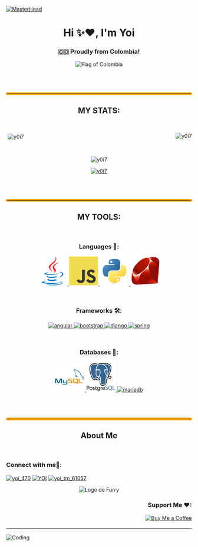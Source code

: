[![MasterHead](https://d.furaffinity.net/art/maokaw/1633285113/1633285102.maokaw_fae_big.gif)](https://discord.com/invite/pqfvqh44)
<h1 align="center">Hi ✨❤, I'm Yoi</h1>
<h3 align="center">🇨🇴 Proudly from Colombia!</h3>
<p align="center">
  <img src="https://upload.wikimedia.org/wikipedia/commons/2/21/Flag_of_Colombia.svg" alt="Flag of Colombia" width="200" height="120"/>
</p>
<br><br>
<hr style="border: 3px solid #FFA500; margin: 20px 0;">
<h2 align="center">MY STATS:</h2>
<br>
<div>
<p><img align="right" src="https://github-readme-stats.vercel.app/api?username=y0i7&show_icons=true&theme=radical" alt="y0i7" /></p>
<p>&nbsp;<img align="center" src="https://github-readme-stats.vercel.app/api/top-langs/?username=y0i7&show_icons=true&theme=radical" alt="y0i7" /></p>
<br>
</div>
<div align="center">
  <p><img src="https://github-readme-streak-stats.herokuapp.com/?user=y0i7&show_icons=true&theme=radical" alt="y0i7" /></p>
</div>


<p align="center"> <a href="https://github.com/ryo-ma/github-profile-trophy"><img src="https://github-profile-trophy.vercel.app/?username=y0i7&show_icons=true&theme=radical" alt="y0i7" /></a> </p>
<br>
<br>
<hr style="border: 3px solid #FFA500; margin: 20px 0;">
<h2 align="center">MY TOOLS:</h2>
<br>
<h3 align="center">Languages 🦾:</h3>
<p align="center"> 
  <a href="https://www.java.com" target="_blank" rel="noreferrer"> 
    <img src="https://raw.githubusercontent.com/devicons/devicon/master/icons/java/java-original.svg" alt="java" width="80" height="80"/> 
  </a> 
  <a href="https://developer.mozilla.org/en-US/docs/Web/JavaScript" target="_blank" rel="noreferrer"> 
    <img src="https://raw.githubusercontent.com/devicons/devicon/master/icons/javascript/javascript-original.svg" alt="javascript" width="80" height="80"/> 
  </a> 
  <a href="https://www.python.org" target="_blank" rel="noreferrer"> 
    <img src="https://raw.githubusercontent.com/devicons/devicon/master/icons/python/python-original.svg" alt="python" width="80" height="80"/> 
  </a> 
  <a href="https://www.ruby-lang.org/en/" target="_blank" rel="noreferrer"> 
    <img src="https://raw.githubusercontent.com/devicons/devicon/master/icons/ruby/ruby-original.svg" alt="ruby" width="80" height="80"/> 
  </a> 
</p>
<br>

<h3 align="center">Frameworks 🛠️:</h3>
<p align="center">
  <a href="https://angular.io" target="_blank" rel="noreferrer"> 
    <img src="https://angular.io/assets/images/logos/angular/angular.svg" alt="angular" width="80" height="80"/> 
  </a>
  <a href="https://getbootstrap.com/" target="_blank" rel="noreferrer"> 
    <img src="https://getbootstrap.com/docs/5.3/assets/brand/bootstrap-logo.svg" alt="bootstrap" width="80" height="80"/> 
  </a>
  <a href="https://www.djangoproject.com/" target="_blank" rel="noreferrer"> 
    <img src="https://cdn.worldvectorlogo.com/logos/django.svg" alt="django" width="80" height="80"/> 
  </a>
  <a href="https://spring.io/" target="_blank" rel="noreferrer"> 
    <img src="https://www.vectorlogo.zone/logos/springio/springio-icon.svg" alt="spring" width="80" height="80"/> 
  </a>
</p>
<br>

<h3 align="center">Databases 💾:</h3>
<p align="center">
  <a href="https://www.mysql.com/" target="_blank" rel="noreferrer"> 
    <img src="https://raw.githubusercontent.com/devicons/devicon/master/icons/mysql/mysql-original-wordmark.svg" alt="mysql" width="80" height="80"/> 
  </a>
  <a href="https://www.postgresql.org" target="_blank" rel="noreferrer"> 
    <img src="https://raw.githubusercontent.com/devicons/devicon/master/icons/postgresql/postgresql-original-wordmark.svg" alt="postgresql" width="80" height="80"/> 
  </a>
  <a href="https://mariadb.org/" target="_blank" rel="noreferrer"> 
    <img src="https://www.vectorlogo.zone/logos/mariadb/mariadb-icon.svg" alt="mariadb" width="80" height="80"/> 
  </a>
</p>

<br>
<br>
<hr style="border: 3px solid #FFA500; margin: 20px 0;">
<h2 align="center">About Me</h2>
<br>

<h3 align="left">Connect with me📧:</h3>
<p align="left">
<a href="https://x.com/Yoi_470?t=VKMkZroGeyozpZ4uxwQaeg&s=09" target="blank"><img align="center" src="https://raw.githubusercontent.com/rahuldkjain/github-profile-readme-generator/master/src/images/icons/Social/twitter.svg" alt="yoi_470" height="60" width="80" /></a>
<a href="https://www.instagram.com/y0i473?igsh=a21oM3NmdG5neHRo" target="blank"><img align="center" src="https://raw.githubusercontent.com/rahuldkjain/github-profile-readme-generator/master/src/images/icons/Social/instagram.svg" alt="YOI" height="60" width="80" /></a>
<a href="https://discord.gg/M53tmWs3" target="blank"><img align="center" src="https://raw.githubusercontent.com/rahuldkjain/github-profile-readme-generator/master/src/images/icons/Social/discord.svg" alt="yoi_tm_61057" height="60" width="80" /></a>
</p>

<div align="center">
  <img src="https://d.furaffinity.net/art/gfur/1522477922/1522477922.gfur_gfurrainbow.jpg" alt="Logo de Furry" width="200"/>
</div>

<h3 align="right">Support Me ❤:</h3>
<p align="right">
  <a href="https://buymeacoffee.com/oryees27s">
    <img src="https://cdn.buymeacoffee.com/buttons/v2/default-yellow.png" height="50" width="210" alt="Buy Me a Coffee" />
  </a>
</p>

<hr style="margin-top: 20px;">

<img align="center" alt="Coding" width="1010" height="200" src="https://truecolorsunited.org/wp-content/uploads/The-Matrix-code-animated-1.gif">



